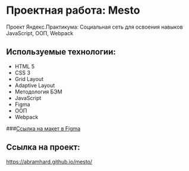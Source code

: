 # Проектная работа: Mesto
Проект Яндекс.Практикума: Социальная сеть для освоения навыков JavaScript, ООП, Webpack

## Используемые технологии:
* HTML 5
* CSS 3
* Grid Layout
* Adaptive Layout
* Методология БЭМ
* JavaScript
* Figma
* ООП
* Webpack

###[Ссылка на макет в Figma](https://www.figma.com/file/2cn9N9jSkmxD84oJik7xL7/JavaScript.-Sprint-4?node-id=0%3A1)

## Ссылка на проект:
https://abramhard.github.io/mesto/

